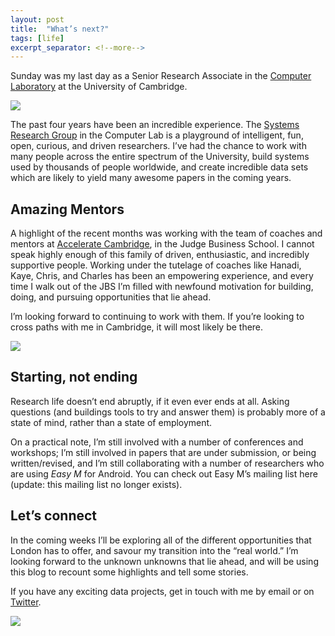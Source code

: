 ```yaml
---
layout: post
title:  "What’s next?"
tags: [life]
excerpt_separator: <!--more-->
---
```


Sunday was my last day as a Senior Research Associate in the [Computer Laboratory](http://www.cl.cam.ac.uk/) at the University of Cambridge.
<!--more-->

<img data-width="1296" data-height="592" src="https://cdn-images-1.medium.com/max/800/1*hLvwb41J8CwGg86KjHehig.png">

The past four years have been an incredible experience. The [Systems Research Group](https://www.cl.cam.ac.uk/research/srg/netos/) in the Computer Lab is a playground of intelligent, fun, open, curious, and driven researchers. I’ve had the chance to work with many people across the entire spectrum of the University, build systems used by thousands of people worldwide, and create incredible data sets which are likely to yield many awesome papers in the coming years.

## Amazing Mentors

A highlight of the recent months was working with the team of coaches and mentors at [Accelerate Cambridge](https://www.jbs.cam.ac.uk/entrepreneurship/programmes/accelerate-cambridge/programmes/), in the Judge Business School. I cannot speak highly enough of this family of driven, enthusiastic, and incredibly supportive people. Working under the tutelage of coaches like Hanadi, Kaye, Chris, and Charles has been an empowering experience, and every time I walk out of the JBS I’m filled with newfound motivation for building, doing, and pursuing opportunities that lie ahead.

I’m looking forward to continuing to work with them. If you’re looking to cross paths with me in Cambridge, it will most likely be there.

<img data-width="1296" data-height="592" src="https://cdn-images-1.medium.com/max/800/1*-uedjtRfj374Fije4M58SA.png">

## Starting, not ending
Research life doesn’t end abruptly, if it even ever ends at all. Asking questions (and buildings tools to try and answer them) is probably more of a state of mind, rather than a state of employment.

On a practical note, I’m still involved with a number of conferences and workshops; I’m still involved in papers that are under submission, or being written/revised, and I’m still collaborating with a number of researchers who are using _Easy M_ for Android. You can check out Easy M’s mailing list here (update: this mailing list no longer exists).

## Let’s connect
In the coming weeks I’ll be exploring all of the different opportunities that London has to offer, and savour my transition into the “real world.” I’m looking forward to the unknown unknowns that lie ahead, and will be using this blog to recount some highlights and tell some stories.

If you have any exciting data projects, get in touch with me by email or on [Twitter](https://twitter.com/neal_lathia).

<img data-width="1296" data-height="592" src="https://cdn-images-1.medium.com/max/800/1*mhBbwgQs56lmT4_1xa5-2g.png">
